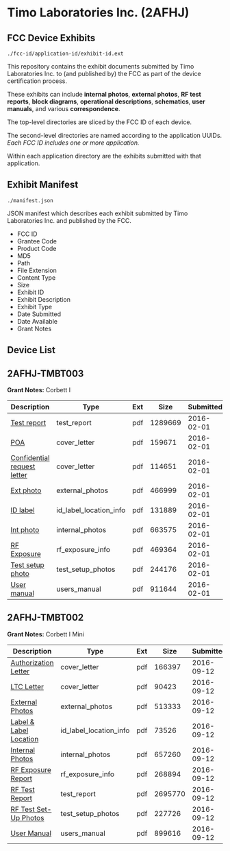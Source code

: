 # Timo Laboratories Inc. (2AFHJ)
## FCC Device Exhibits

```
./fcc-id/application-id/exhibit-id.ext
```

This repository contains the exhibit documents submitted by Timo Laboratories Inc. to (and published by) the FCC as part of the device certification process.

These exhibits can include **internal photos**, **external photos**, **RF test reports**, **block diagrams**, **operational descriptions**, **schematics**, **user manuals**, and various **correspondence**.

The top-level directories are sliced by the FCC ID of each device.

The second-level directories are named according to the application UUIDs. *Each FCC ID includes one or more application.*

Within each application directory are the exhibits submitted with that application. 

## Exhibit Manifest

```
./manifest.json
```

JSON manifest which describes each exhibit submitted by Timo Laboratories Inc. and published by the FCC.

- FCC ID
- Grantee Code
- Product Code
- MD5
- Path
- File Extension
- Content Type
- Size
- Exhibit ID
- Exhibit Description
- Exhibit Type
- Date Submitted
- Date Available
- Grant Notes

## Device List
## 2AFHJ-TMBT003
**Grant Notes:** Corbett I

| Description | Type | Ext | Size | Submitted | Available |
| ----------- | ---- | --- | ---- | --------- | --------- |
| [Test report](2AFHJ-TMBT003/724c4dffba4582e1e60cbb993e05111e/2892902.pdf) | test_report | pdf | 1289669 | 2016-02-01 | 2016-02-02 |
| [POA](2AFHJ-TMBT003/724c4dffba4582e1e60cbb993e05111e/2892899.pdf) | cover_letter | pdf | 159671 | 2016-02-01 | 2016-02-02 |
| [Confidential request letter](2AFHJ-TMBT003/724c4dffba4582e1e60cbb993e05111e/2892900.pdf) | cover_letter | pdf | 114651 | 2016-02-01 | 2016-02-02 |
| [Ext photo](2AFHJ-TMBT003/724c4dffba4582e1e60cbb993e05111e/2892904.pdf) | external_photos | pdf | 466999 | 2016-02-01 | 2016-02-02 |
| [ID label](2AFHJ-TMBT003/724c4dffba4582e1e60cbb993e05111e/2892906.pdf) | id_label_location_info | pdf | 131889 | 2016-02-01 | 2016-02-02 |
| [Int photo](2AFHJ-TMBT003/724c4dffba4582e1e60cbb993e05111e/2892905.pdf) | internal_photos | pdf | 663575 | 2016-02-01 | 2016-02-02 |
| [RF Exposure](2AFHJ-TMBT003/724c4dffba4582e1e60cbb993e05111e/2892901.pdf) | rf_exposure_info | pdf | 469364 | 2016-02-01 | 2016-02-02 |
| [Test setup photo](2AFHJ-TMBT003/724c4dffba4582e1e60cbb993e05111e/2892903.pdf) | test_setup_photos | pdf | 244176 | 2016-02-01 | 2016-02-02 |
| [User manual](2AFHJ-TMBT003/724c4dffba4582e1e60cbb993e05111e/2892907.pdf) | users_manual | pdf | 911644 | 2016-02-01 | 2016-02-02 |
## 2AFHJ-TMBT002
**Grant Notes:** Corbett I Mini

| Description | Type | Ext | Size | Submitted | Available |
| ----------- | ---- | --- | ---- | --------- | --------- |
| [Authorization Letter](2AFHJ-TMBT002/80252a2aacd25ecd32b60a646e26a606/3131826.pdf) | cover_letter | pdf | 166397 | 2016-09-12 | 2016-09-13 |
| [LTC Letter](2AFHJ-TMBT002/80252a2aacd25ecd32b60a646e26a606/3131827.pdf) | cover_letter | pdf | 90423 | 2016-09-12 | 2016-09-13 |
| [External Photos](2AFHJ-TMBT002/80252a2aacd25ecd32b60a646e26a606/3131828.pdf) | external_photos | pdf | 513333 | 2016-09-12 | 2016-09-13 |
| [Label & Label Location](2AFHJ-TMBT002/80252a2aacd25ecd32b60a646e26a606/3131829.pdf) | id_label_location_info | pdf | 73526 | 2016-09-12 | 2016-09-13 |
| [Internal Photos](2AFHJ-TMBT002/80252a2aacd25ecd32b60a646e26a606/3131830.pdf) | internal_photos | pdf | 657260 | 2016-09-12 | 2016-09-13 |
| [RF Exposure Report](2AFHJ-TMBT002/80252a2aacd25ecd32b60a646e26a606/3131832.pdf) | rf_exposure_info | pdf | 268894 | 2016-09-12 | 2016-09-13 |
| [RF Test Report](2AFHJ-TMBT002/80252a2aacd25ecd32b60a646e26a606/3131834.pdf) | test_report | pdf | 2695770 | 2016-09-12 | 2016-09-13 |
| [RF Test Set-Up Photos](2AFHJ-TMBT002/80252a2aacd25ecd32b60a646e26a606/3131835.pdf) | test_setup_photos | pdf | 227726 | 2016-09-12 | 2016-09-13 |
| [User Manual](2AFHJ-TMBT002/80252a2aacd25ecd32b60a646e26a606/3131836.pdf) | users_manual | pdf | 899616 | 2016-09-12 | 2016-09-13 |
